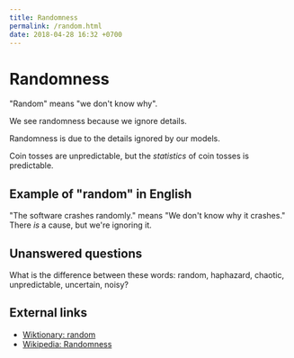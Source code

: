 ```yaml
---
title: Randomness
permalink: /random.html
date: 2018-04-28 16:32 +0700
---
```


# Randomness

"Random" means "we don't know why".

We see randomness because we ignore details.

Randomness is due to the details ignored by our models.

Coin tosses are unpredictable,
but the *statistics* of coin tosses is predictable.

## Example of "random" in English

"The software crashes randomly." means "We don't know why it crashes."
There *is* a cause, but we're ignoring it.

## Unanswered questions

What is the difference between these words: random, haphazard, chaotic, unpredictable, uncertain, noisy?

## External links

- [Wiktionary: random](https://en.wiktionary.org/wiki/random)
- [Wikipedia: Randomness](https://en.wikipedia.org/wiki/Randomness)
